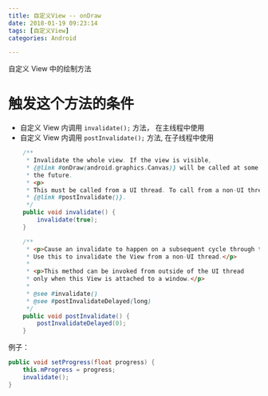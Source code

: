 ```yaml
---
title: 自定义View -- onDraw
date: 2018-01-19 09:23:14
tags: [自定义View]
categories: Android

---
```


自定义 View 中的绘制方法

<!--more-->

# 触发这个方法的条件

- 自定义 View 内调用 `invalidate();` 方法， 在主线程中使用
- 自定义 View 内调用 `postInvalidate();` 方法, 在子线程中使用

```java
    /**
     * Invalidate the whole view. If the view is visible,
     * {@link #onDraw(android.graphics.Canvas)} will be called at some point in
     * the future.
     * <p>
     * This must be called from a UI thread. To call from a non-UI thread, call
     * {@link #postInvalidate()}.
     */
    public void invalidate() {
        invalidate(true);
    }

    /**
     * <p>Cause an invalidate to happen on a subsequent cycle through the event loop.
     * Use this to invalidate the View from a non-UI thread.</p>
     *
     * <p>This method can be invoked from outside of the UI thread
     * only when this View is attached to a window.</p>
     *
     * @see #invalidate()
     * @see #postInvalidateDelayed(long)
     */
    public void postInvalidate() {
        postInvalidateDelayed(0);
    }
```


例子：

```java
public void setProgress(float progress) {
    this.mProgress = progress;
    invalidate();
}
```




